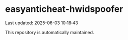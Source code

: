 # easyanticheat-hwidspoofer

Last updated: 2025-06-03 10:18:43

This repository is automatically maintained.
